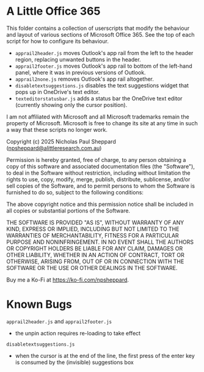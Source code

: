 A Little Office 365
===================

This folder contains a collection of userscripts that modify the behaviour and
layout of various sections of Microsoft Office 365. See the top of each script
for how to configure its behaviour.

- `apprail2header.js` moves Outlook's app rail from the left to the header
  region, replacing unwanted buttons in the header.
- `apprail2footer.js` moves Outlook's app rail to bottom of the left-hand
  panel, where it was in previous versions of Outlook.
- `apprail2none.js` removes Outlook's app rail altogether.
- `disabletextsuggestions.js` disables the text suggestions widget that pops
  up in OneDrive's text editor.
- `texteditorstatusbar.js` adds a status bar the OneDrive text editor
  (currently showing only the cursor position).

I am not affiliated with Microsoft and all Microsoft trademarks remain the
property of Microsoft. Microsoft is free to change its site at any time in such
a way that these scripts no longer work.

Copyright (c) 2025 Nicholas Paul Sheppard (npsheppard@alittleresearch.com.au)

Permission is hereby granted, free of charge, to any person obtaining a copy
of this software and associated documentation files (the "Software"), to deal
in the Software without restriction, including without limitation the rights
to use, copy, modify, merge, publish, distribute, sublicense, and/or sell
copies of the Software, and to permit persons to whom the Software is
furnished to do so, subject to the following conditions:

The above copyright notice and this permission notice shall be included in all
copies or substantial portions of the Software.

THE SOFTWARE IS PROVIDED "AS IS", WITHOUT WARRANTY OF ANY KIND, EXPRESS OR
IMPLIED, INCLUDING BUT NOT LIMITED TO THE WARRANTIES OF MERCHANTABILITY,
FITNESS FOR A PARTICULAR PURPOSE AND NONINFRINGEMENT. IN NO EVENT SHALL THE
AUTHORS OR COPYRIGHT HOLDERS BE LIABLE FOR ANY CLAIM, DAMAGES OR OTHER
LIABILITY, WHETHER IN AN ACTION OF CONTRACT, TORT OR OTHERWISE, ARISING FROM,
OUT OF OR IN CONNECTION WITH THE SOFTWARE OR THE USE OR OTHER DEALINGS IN THE
SOFTWARE.

Buy me a Ko-Fi at https://ko-fi.com/npsheppard.

Known Bugs
==========

`apprail2header.js` and `apprail2footer.js`
- the unpin action requires re-loading to take effect

`disabletextsuggestions.js`
- when the cursor is at the end of the line, the first press of the enter
  key is consumed by the (invisible) suggestions box
